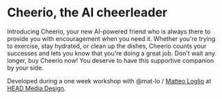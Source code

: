 # Cheerio, the AI cheerleader

Introducing Cheerio, your new AI-powered friend who is always there to provide you with encouragement when you need it. Whether you're trying to exercise, stay hydrated, or clean up the dishes, Cheerio counts your successes and lets you know that you're doing a great job. Don't wait any longer, buy Cheerio now! You deserve to have this supportive companion by your side.

Developed during a one week workshop with @mat-lo / [Matteo Loglio](https://matlo.me/) at [HEAD Media Design](https://www.hesge.ch/head/en/programs-research/master-arts-media-design). 